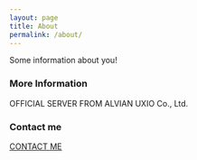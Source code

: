 ```yaml
---
layout: page
title: About
permalink: /about/
---
```


Some information about you!

### More Information

OFFICIAL SERVER FROM ALVIAN UXIO Co., Ltd.

### Contact me

[CONTACT ME](mailto:support@alvianuxio.eu.org)
